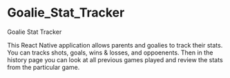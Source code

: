 # Goalie_Stat_Tracker
Goalie Stat Tracker

This React Native application allows parents and goalies to track their stats. You can tracks shots, goals, wins & losses, and oppoenents. Then in the history page you can look at all previous games played and review the stats from the particular game. 
